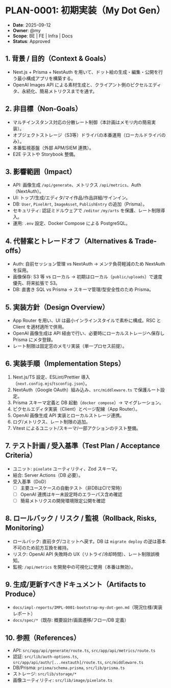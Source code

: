 # PLAN-0001: 初期実装（My Dot Gen）

- **Date**: 2025-09-12
- **Owner**: @my
- **Scope**: BE | FE | Infra | Docs
- **Status**: Approved

## 1. 背景 / 目的（Context & Goals）

- Next.js + Prisma + NextAuth を用いて、ドット絵の生成・編集・公開を行う最小構成アプリを構築する。
- OpenAI Images API による素材生成と、クライアント側のピクセルエディタ、永続化、簡易メトリクスまでを通す。

## 2. 非目標（Non-Goals）

- マルチインスタンス対応の分散レート制御（本計画はメモリ内の簡易実装）。
- オブジェクトストレージ（S3等）ドライバの本番運用（ローカルドライバのみ）。
- 本番監視基盤（外部 APM/SIEM 連携）。
- E2E テストや Storybook 整備。

## 3. 影響範囲（Impact）

- API: 画像生成 `/api/generate`、メトリクス `/api/metrics`、Auth（NextAuth）。
- UI: トップ/生成/エディタ/マイ作品/作品詳細/サインイン。
- DB: `User`, `PixelArt`, `ImageAsset`, `PublishEntry` の追加（Prisma）。
- セキュリティ: 認証ミドルウェアで `/editor` `/my/arts` を保護、レート制限導入。
- 運用: `.env` 設定、Docker Compose による PostgreSQL。

## 4. 代替案とトレードオフ（Alternatives & Trade-offs）

- Auth: 自前セッション管理 vs NextAuth → メンテ負荷軽減のため NextAuth を採用。
- 画像保存: S3 等 vs ローカル → 初期はローカル（`public/uploads`）で速度優先、将来拡張で S3。
- DB: 直書き SQL vs Prisma → スキーマ管理/型安全性のため Prisma。

## 5. 実装方針（Design Overview）

- App Router を用い、UI は最小インラインスタイルで素朴に構成。RSC と Client を適材適所で併用。
- OpenAI 画像生成は API 経由で行い、必要時にローカルストレージへ保存し Prisma にメタ登録。
- レート制限は固定窓のメモリ実装（単一プロセス前提）。

## 6. 実装手順（Implementation Steps）

1. Next.js/TS 設定、ESLint/Prettier 導入（`next.config.mjs`/`tsconfig.json`）。
2. NextAuth（Google OAuth）組み込み、`src/middleware.ts` で保護ルート設定。
3. Prisma スキーマ定義と DB 起動（`docker compose`）→ マイグレーション。
4. ピクセルエディタ実装（Client）とページ配線（App Router）。
5. OpenAI 画像生成 API 実装とローカルストレージ連携。
6. ログ/メトリクス、レート制限の追加。
7. Vitest によるユニット/スキーマ/一部アクションのテスト整備。

## 7. テスト計画 / 受入基準（Test Plan / Acceptance Criteria）

- ユニット: `pixelate` ユーティリティ、Zod スキーマ。
- 結合: Server Actions（DB 必要）。
- 受入基準（DoD）
  - [ ] 主要ユースケースの自動テスト（非DBはCIで常時）
  - [ ] OpenAI 連携はキー未設定時のエラーパス含め確認
  - [ ] 簡易メトリクスの開発環境限定公開を確認

## 8. ロールバック / リスク / 監視（Rollback, Risks, Monitoring）

- ロールバック: 直前タグ/コミットへ戻す。DB は `migrate deploy` の逆は基本不可のため前方互換を維持。
- リスク: OpenAI API 失敗時の UX（リトライ/冷却時間）、レート制限誤検知。
- 監視: `/api/metrics` を開発中の可視化に使用（本番は無効）。

## 9. 生成/更新すべきドキュメント（Artifacts to Produce）

- `docs/impl-reports/IMPL-0001-bootstrap-my-dot-gen.md`（現況仕様/実装レポート）
- `docs/spec/*`（既存: 概要設計/画面遷移/フロー/DB 定義）

## 10. 参照（References）

- API: `src/app/api/generate/route.ts`, `src/app/api/metrics/route.ts`
- 認証: `src/lib/auth-options.ts`, `src/app/api/auth/[...nextauth]/route.ts`, `src/middleware.ts`
- DB/Prisma: `prisma/schema.prisma`, `src/lib/prisma.ts`
- ストレージ: `src/lib/storage/*`
- 画像ユーティリティ: `src/lib/image/pixelate.ts`

